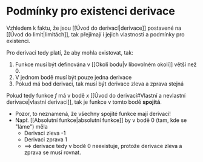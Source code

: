 # Podmínky pro existenci derivace
Vzhledem k faktu, že jsou [[Úvod do derivací|derivace]] postavené na [[Úvod do limit|limitách]], tak přejímají i jejich vlastnosti a podmínky pro existenci.

Pro derivaci tedy platí, že aby mohla existovat, tak: 
1. Funkce musí být definována v [[Okolí bodu|v libovolném okolí]] větší než 0.
2. V jednom bodě musí být pouze jedna derivace
3. Pokud má bod derivaci, tak musí být derivace zleva a zprava stejná


Pokud tedy funkce $f$ má v bodě $x$ [[Úvod do derivací#Vlastní a nevlastní derivace|vlastní derivaci]], tak je funkce v tomto bodě **spojitá**.
- Pozor, to neznamená, že všechny spojité funkce mají derivaci! 
- Např. [[Absolutní funkce|absolutní funkce]] by v bodě 0 (tam, kde se "láme") měla
	- Derivaci zleva -1
	- Derivaci zprava 1
	- $\implies$ derivace tedy v bodě 0 neexistuje, protože derivace zleva a zprava se musí rovnat. 